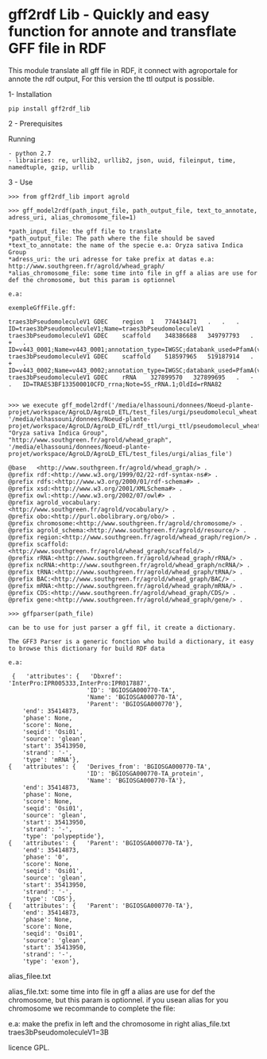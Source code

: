 gff2rdf Lib - Quickly and easy function for annote and transflate GFF file in RDF
========================================================

This module translate all gff file in RDF, it connect with agroportale for annote the rdf output,
For this version the ttl output is possible. 

1- Installation

    pip install gff2rdf_lib 


2 - Prerequisites

Running 

    - python 2.7
    - librairies: re, urllib2, urllib2, json, uuid, fileinput, time, namedtuple, gzip, urllib
      

3 - Use

    >>> from gff2rdf_lib import agrold
    
    >>> gff_model2rdf(path_input_file, path_output_file, text_to_annotate, adress_uri, alias_chromosome_file=1)

    *path_input_file: the gff file to translate
    *path_output_file: The path where the file should be saved
    *text_to_annotate: the name of the specie e.a: Oryza sativa Indica Group
    *adress_uri: the uri adresse for take prefix at datas e.a: http://www.southgreen.fr/agrold/whead_graph/
    *alias_chromosome_file: some time into file in gff a alias are use for def the chromosome, but this param is optionnel
     
    e.a:
     
    exempleGffFile.gff:
     
    traes3bPseudomoleculeV1	GDEC	region	1	774434471	.	.	.	ID=traes3bPseudomoleculeV1;Name=traes3bPseudomoleculeV1
    traes3bPseudomoleculeV1	GDEC	scaffold	348386688	349797793	.	+	.	ID=v443_0001;Name=v443_0001;annotation_type=IWGSC;databank_used=PfamA(v26),uniprot(v2012_04),protOsMSU(),embl_est_pln(v111),uniprot_sprot(v2012_04);software_used=Blast(2.2.21),HMMscan(3.0);OldId=v443_0001
    traes3bPseudomoleculeV1	GDEC	scaffold	518597965	519187914	.	+	.	ID=v443_0002;Name=v443_0002;annotation_type=IWGSC;databank_used=PfamA(v26),uniprot(v2012_04),protOsMSU(),embl_est_pln(v111),uniprot_sprot(v2012_04);software_used=Blast(2.2.21),HMMscan(3.0);OldId=v443_0002
    traes3bPseudomoleculeV1	GDEC	rRNA	327899570	327899695	.	-	.	ID=TRAES3BF133500010CFD_rrna;Note=5S_rRNA.1;OldId=rRNA82

    
    >>> we execute gff_model2rdf('/media/elhassouni/donnees/Noeud-plante-projet/workspace/AgroLD/AgroLD_ETL/test_files/urgi/pseudomolecul_wheat.gff', '/media/elhassouni/donnees/Noeud-plante-projet/workspace/AgroLD/AgroLD_ETL/rdf_ttl/urgi_ttl/pseudomolecul_wheat.ttl', "Oryza sativa Indica Group", "http://www.southgreen.fr/agrold/whead_graph", '/media/elhassouni/donnees/Noeud-plante-projet/workspace/AgroLD/AgroLD_ETL/test_files/urgi/alias_file')
        
    @base	<http://www.southgreen.fr/agrold/whead_graph/> .
    @prefix	rdf:<http://www.w3.org/1999/02/22-rdf-syntax-ns#> .
    @prefix	rdfs:<http://www.w3.org/2000/01/rdf-schema#> .
    @prefix	xsd:<http://www.w3.org/2001/XMLSchema#> .
    @prefix	owl:<http://www.w3.org/2002/07/owl#> .
    @prefix	agrold_vocabulary:<http://www.southgreen.fr/agrold/vocabulary/> .
    @prefix	obo:<http://purl.obolibrary.org/obo/> .
    @prefix	chromosome:<http://www.southgreen.fr/agrold/chromosome/> .
    @prefix	agrold_schema:<http://www.southgreen.fr/agrold/resource/> .
    @prefix	region:<http://www.southgreen.fr/agrold/whead_graph/region/> .
    @prefix	scaffold:<http://www.southgreen.fr/agrold/whead_graph/scaffold/> .
    @prefix	rRNA:<http://www.southgreen.fr/agrold/whead_graph/rRNA/> .
    @prefix	ncRNA:<http://www.southgreen.fr/agrold/whead_graph/ncRNA/> .
    @prefix	tRNA:<http://www.southgreen.fr/agrold/whead_graph/tRNA/> .
    @prefix	BAC:<http://www.southgreen.fr/agrold/whead_graph/BAC/> .
    @prefix	mRNA:<http://www.southgreen.fr/agrold/whead_graph/mRNA/> .
    @prefix	CDS:<http://www.southgreen.fr/agrold/whead_graph/CDS/> .
    @prefix	gene:<http://www.southgreen.fr/agrold/whead_graph/gene/> .
        
    >>> gffparser(path_file)
     
    can be to use for just parser a gff fil, it create a dictionary.
     
    The GFF3 Parser is a generic fonction who build a dictionary, it easy to browse this dictionary for build RDF data
     
    e.a: 
     
     {   'attributes': {   'Dbxref': 'InterPro:IPR005333,InterPro:IPR017887',
                          'ID': 'BGIOSGA000770-TA',
                          'Name': 'BGIOSGA000770-TA',
                          'Parent': 'BGIOSGA000770'},
        'end': 35414873,
        'phase': None,
        'score': None,
        'seqid': 'Osi01',
        'source': 'glean',
        'start': 35413950,
        'strand': '-',
        'type': 'mRNA'},
    {   'attributes': {   'Derives_from': 'BGIOSGA000770-TA',
                          'ID': 'BGIOSGA000770-TA_protein',
                          'Name': 'BGIOSGA000770-TA'},
        'end': 35414873,
        'phase': None,
        'score': None,
        'seqid': 'Osi01',
        'source': 'glean',
        'start': 35413950,
        'strand': '-',
        'type': 'polypeptide'},
    {   'attributes': {   'Parent': 'BGIOSGA000770-TA'},
        'end': 35414873,
        'phase': '0',
        'score': None,
        'seqid': 'Osi01',
        'source': 'glean',
        'start': 35413950,
        'strand': '-',
        'type': 'CDS'},
    {   'attributes': {   'Parent': 'BGIOSGA000770-TA'},
        'end': 35414873,
        'phase': None,
        'score': None,
        'seqid': 'Osi01',
        'source': 'glean',
        'start': 35413950,
        'strand': '-',
        'type': 'exon'},
     
     
alias_filee.txt

alias_file.txt: some time into file in gff a alias are use for def the chromosome, but this param is optionnel.
if you usean alias for you chromosome we recommande to complete the file:

e.a: make the prefix in left and the chromosome in right 
alias_file.txt
traes3bPseudomoleculeV1=3B
   


licence GPL. 